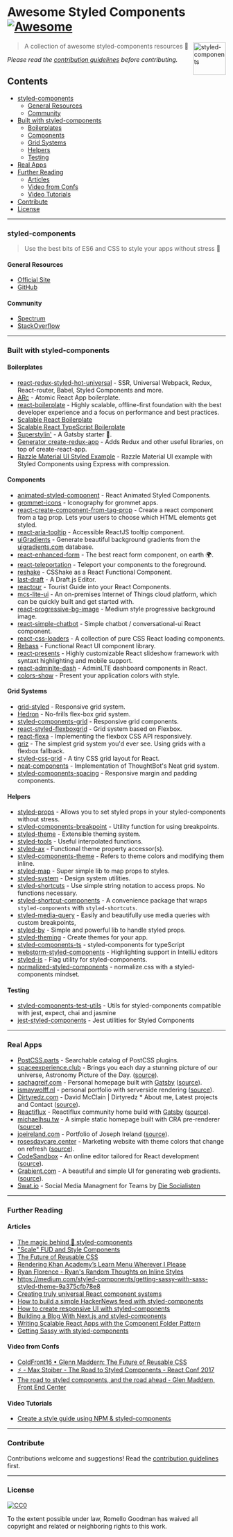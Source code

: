 # Awesome Styled Components [![Awesome](https://cdn.rawgit.com/sindresorhus/awesome/d7305f38d29fed78fa85652e3a63e154dd8e8829/media/badge.svg)](https://github.com/sindresorhus/awesome)

[<img alt="styled-components" src="https://raw.githubusercontent.com/styled-components/brand/master/styled-components.png" height="75px" align="right"/>](https://styled-components.com)

> A collection of awesome styled-components resources 💅

*Please read the [contribution guidelines](contributing.md) before contributing.*


## Contents
- [styled-components](#styled-components)
  - [General Resources](#general-resources)
  - [Community](#community)
- [Built with styled-components](#built-with-styled-components)
  - [Boilerplates](#boilerplates)
  - [Components](#components)
  - [Grid Systems](#grid-systems)
  - [Helpers](#helpers)
  - [Testing](#testing)
- [Real Apps](#real-apps)
- [Further Reading](#further-reading)
  - [Articles](#articles)
  - [Video from Confs](#video-from-confs)
  - [Video Tutorials](#video-tutorials)
- [Contribute](#contribute)
- [License](#license)


---
### styled-components
> Use the best bits of ES6 and CSS to style your apps without stress 💅

#### General Resources
* [Official Site](https://www.styled-components.com/)
* [GitHub](https://github.com/styled-components/styled-components)

#### Community
* [Spectrum](https://spectrum.chat/styled-components)
* [StackOverflow](https://stackoverflow.com/questions/tagged/styled-components)


---
### Built with styled-components

#### Boilerplates
* [react-redux-styled-hot-universal](https://github.com/krasevych/react-redux-styled-hot-universal) - SSR, Universal Webpack, Redux, React-router, Babel, Styled Components and more.
* [ARc](https://github.com/diegohaz/arc) - Atomic React App boilerplate.
* [react-boilerplate](https://github.com/mxstbr/react-boilerplate) - Highly scalable, offline-first foundation with the best developer experience and a focus on performance and best practices.
* [Scalable React Boilerplate](https://github.com/RyanCCollins/scalable-react-boilerplate)
* [Scalable React TypeScript Boilerplate](https://github.com/RyanCCollins/scalable-react-ts-boilerplate)
* [Superstylin'](https://github.com/bntzio/gatsby-starter-superstylin) - A Gatsby starter 💅.
* [Generator create-redux-app](https://github.com/jonidelv/generator-create-redux-app) - Adds Redux and other useful libraries, on top of create-react-app.
* [Razzle Material UI Styled Example](https://github.com/kireerik/razzle-material-ui-styled-example) - Razzle Material UI example with Styled Components using Express with compression.

#### Components
* [animated-styled-component](https://github.com/alexvcasillas/animated-styled-components) - React Animated Styled Components.
* [grommet-icons](https://github.com/grommet/grommet-icons) - Iconography for grommet apps.
* [react-create-component-from-tag-prop](https://github.com/jameslnewell/react-create-component-from-tag-prop) - Create a react component from a tag prop. Lets your users to choose which HTML elements get styled.
* [react-aria-tooltip](https://github.com/egoens/react-aria-tooltip) - Accessible ReactJS tooltip component.
* [uiGradients](http://jsbros.github.io/uigradients) - Generate beautiful background gradients from the [uigradients.com](http://uigradients.com) database.
* [react-enhanced-form](https://github.com/xeonys/react-enhanced-form) - The best react form component, on earth 🌍.
* [react-teleportation](https://github.com/xeonys/react-teleportation) - Teleport your components to the foreground.
* [reshake](https://github.com/elrumordelaluz/reshake) - CSShake as a React Functional Component.
* [last-draft](https://github.com/vacenz/last-draft) - A Draft.js Editor.
* [reactour](https://github.com/elrumordelaluz/reactour) - Tourist Guide into your React Components.
* [mcs-lite-ui](https://github.com/MCS-Lite/mcs-lite) - An on-premises Internet of Things cloud platform, which can be quickly built and get started with.
* [react-progressive-bg-image](https://github.com/evenchange4/react-progressive-bg-image) - Medium style progressive background image.
* [react-simple-chatbot](https://github.com/LucasBassetti/react-simple-chatbot) - Simple chatbot / conversational-ui React component.
* [react-css-loaders](https://github.com/LucasBassetti/react-css-loaders) - A collection of pure CSS React loading components.
* [Rebass](https://github.com/jxnblk/rebass) - Functional React UI component library.
* [react-presents](https://bvaughn.github.io/react-presents/) - Highly customizable React slideshow framework with syntaxt highlighting and mobile support.
* [react-adminlte-dash](https://github.com/zksailor534/react-adminlte-dash) - AdminLTE dashboard components in React.
* [colors-show](https://github.com/RafalFilipek/colors-show) - Present your application colors with style.

#### Grid Systems
* [grid-styled](https://github.com/jxnblk/grid-styled) - Responsive grid system.
* [Hedron](http://github.com/jsbros/hedron) - No-frills flex-box grid system.
* [styled-components-grid](https://github.com/jameslnewell/styled-components-grid) - Responsive grid components.
* [react-styled-flexboxgrid](https://github.com/LoicMahieu/react-styled-flexboxgrid) - Grid system based on Flexbox.
* [react-flexa](https://github.com/aaronvanston/react-flexa) - Implementing the flexbox CSS API responsively.
* [griz](https://github.com/josephrexme/griz) - The simplest grid system you'd ever see. Using grids with a flexbox fallback.
* [styled-css-grid](https://styled-css-grid.js.org/) - A tiny CSS grid layout for React.
* [neat-components](https://github.com/magicink/neat-components) - Implementation of ThoughtBot's Neat grid system.
* [styled-components-spacing](https://github.com/jameslnewell/styled-components-spacing) - Responsive margin and padding components.

#### Helpers
* [styled-props](https://github.com/RafalFilipek/styled-props) - Allows you to set styled props in your styled-components without stress.
* [styled-components-breakpoint](https://github.com/jameslnewell/styled-components-breakpoint) - Utility function for using breakpoints.
* [styled-theme](https://github.com/diegohaz/styled-theme) - Extensible theming system.
* [styled-tools](https://github.com/diegohaz/styled-tools) - Useful interpolated functions.
* [styled-ax](https://github.com/Lokua/styled-ax) - Functional theme property accessor(s).
* [styled-components-theme](https://github.com/erikras/styled-components-theme) - Refers to theme colors and modifying them inline.
* [styled-map](https://github.com/scf4/styled-map) - Super simple lib to map props to styles.
* [styled-system](https://github.com/jxnblk/styled-system) - Design system utilities.
* [styled-shortcuts](https://github.com/donavon/styled-shortcuts) - Use simple string notation to access props. No functions necessary.
* [styled-shortcut-components](https://github.com/donavon/styled-shortcut-components) - A convenience package that wraps `styled-components` with `styled-shortcuts`.
* [styled-media-query](http://github.com/morajabi/styled-media-query) - Easily and beautifully use media queries with custom breakpoints,
* [styled-by](https://github.com/brunobertolini/styled-by) - Simple and powerful lib to handle styled props.
* [styled-theming](https://github.com/styled-components/styled-theming) - Create themes for your app.
* [styled-components-ts](https://github.com/jacob-ebey/styled-components-ts) - styled-components for typeScript
* [webstorm-styled-components](https://github.com/styled-components/webstorm-styled-components) - Highlighting support in IntelliJ editors
* [styled-is](https://github.com/yldio/styled-is) - Flag utility for styled-components.
* [normalized-styled-components](https://github.com/yldio/normalized-styled-components) - normalize.css with a styled-components mindset.

#### Testing
* [styled-components-test-utils](https://github.com/mbasso/styled-components-test-utils) - Utils for styled-components compatible with jest, expect, chai and jasmine
* [jest-styled-components](https://github.com/styled-components/jest-styled-components) - Jest utilities for Styled Components


---
### Real Apps
* [PostCSS.parts](http://postcss.parts) - Searchable catalog of PostCSS plugins.
* [spaceexperience.club](https://spaceexperience.club/) - Brings you each day a stunning picture of our universe, Astronomy Picture of the Day. ([source](https://github.com/caspg/space-exp)).
* [sachagreif.com](http://sachagreif.com) - Personal homepage built with [Gatsby](https://github.com/gatsbyjs/gatsby) ([source](https://github.com/SachaG/sg2017)).
* [ismaywolff.nl](https://ismaywolff.nl) - personal portfolio with serverside rendering ([source](https://github.com/ismay/ismaywolff.nl)).
* [Dirtyredz.com](http://dirtyredz.com) - David McClain | Dirtyredz * About me, Latest projects and Contact ([source](https://github.com/dirtyredz/dirtyredz.com)).
* [Reactiflux](https://www.reactiflux.com) - Reactiflux community home build with [Gatsby](https://github.com/gatsbyjs/gatsby) ([source](https://github.com/reactiflux/reactiflux.com)).
* [michaelhsu.tw](http://michaelhsu.tw) - A simple static homepage built with CRA pre-renderer ([source](https://github.com/evenchange4/michaelhsu.tw)).
* [joeireland.com](https://joeireland.com) - Portfolio of Joseph Ireland ([source](https://github.com/IamJoseph/JoesReactWebsite)).
* [rosesdaycare.center](https://rosesdaycare.center) - Marketing website with theme colors that change on refresh ([source](https://github.com/anthony2025/roses-daycare)).
* [CodeSandbox](https://codesandbox.io/s/new) - An online editor tailored for React development ([source](https://github.com/CompuIves/codesandbox-client)).
* [Grabient.com](https://www.grabient.com) - A beautiful and simple UI for generating web gradients. ([source](https://github.com/johnkorzhuk/grabient/)).
* [Swat.io](https://swat.io) - Social Media Managment for Teams by [Die Socialisten](http://die.socialisten.at)


---
### Further Reading

#### Articles
* [The magic behind 💅 styled-components](http://mxstbr.blog/2016/11/styled-components-magic-explained/)
* ["Scale" FUD and Style Components](https://medium.com/learnreact/scale-fud-and-style-components-c0ce87ec9772#.kzjba8lcg)
* [The Future of Reusable CSS](https://www.youtube.com/watch?v=XR6eM_5pAb0)
* [Rendering Khan Academy’s Learn Menu Wherever I Please](https://medium.com/@jdan/rendering-khan-academys-learn-menu-wherever-i-please-4b58d4a9432d)
* [Ryan Florence - Ryan's Random Thoughts on Inline Styles](https://www.youtube.com/watch?v=EkPcGS4TzdQ)
* https://medium.com/styled-components/getting-sassy-with-sass-styled-theme-9a375cfb78e8
* [Creating truly universal React component systems](https://medium.com/styled-components/announcing-primitives-support-for-truly-universal-component-systems-5772c7d14bc7)
* [How to build a simple HackerNews feed with styled-components](https://medium.com/styled-components/how-to-build-a-simple-hackernews-feed-with-styled-components-a8905211e45e)
* [How to create responsive UI with styled-components](https://medium.com/styled-components/how-to-create-responsive-ui-with-styled-components-c6b71a3ce172)
* [Building a Blog With Next.js and styled-components](https://medium.com/styled-components/building-a-blog-with-next-js-359cf1236574)
* [Writing Scalable React Apps with the Component Folder Pattern](https://medium.com/styled-components/component-folder-pattern-ee42df37ec68)
* [Getting Sassy with styled-components](https://medium.com/styled-components/getting-sassy-with-sass-styled-theme-9a375cfb78e8)

#### Video from Confs
* [ColdFront16 • Glenn Maddern: The Future of Reusable CSS](https://www.youtube.com/watch?v=XR6eM_5pAb0)
* [⚡️ - Max Stoiber - The Road to Styled Components - React Conf 2017](https://www.youtube.com/watch?v=jjN2yURa_uM)
* [The road to styled components, and the road ahead - Glen Maddern, Front End Center](https://www.youtube.com/watch?v=PvM2WijDxxI)

#### Video Tutorials
* [Create a style guide using NPM & styled-components](https://www.youtube.com/watch?v=u6gQ48rSw-E)


---
### Contribute

Contributions welcome and suggestions! Read the [contribution guidelines](contributing.md) first.


---
### License

[![CC0](http://mirrors.creativecommons.org/presskit/buttons/88x31/svg/cc-zero.svg)](http://creativecommons.org/publicdomain/zero/1.0)

To the extent possible under law, Romello Goodman has waived all copyright and
related or neighboring rights to this work.
